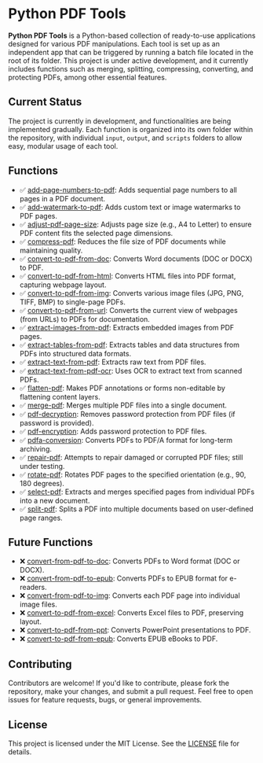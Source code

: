 # Python PDF Tools

**Python PDF Tools** is a Python-based collection of ready-to-use applications designed for various PDF manipulations. Each tool is set up as an independent app that can be triggered by running a batch file located in the root of its folder. This project is under active development, and it currently includes functions such as merging, splitting, compressing, converting, and protecting PDFs, among other essential features.

## Current Status

The project is currently in development, and functionalities are being implemented gradually. Each function is organized into its own folder within the repository, with individual `input`, `output`, and `scripts` folders to allow easy, modular usage of each tool.

## Functions

- ✅ [add-page-numbers-to-pdf](./add-page-numbers-to-pdf): Adds sequential page numbers to all pages in a PDF document.
- ✅ [add-watermark-to-pdf](./add-watermark-to-pdf): Adds custom text or image watermarks to PDF pages.
- ✅ [adjust-pdf-page-size](./adjust-pdf-page-size): Adjusts page size (e.g., A4 to Letter) to ensure PDF content fits the selected page dimensions.
- ✅ [compress-pdf](./compress-pdf): Reduces the file size of PDF documents while maintaining quality.
- ✅ [convert-to-pdf-from-doc](./convert-to-pdf-from-doc): Converts Word documents (DOC or DOCX) to PDF.
- ✅ [convert-to-pdf-from-html](./convert-to-pdf-from-html): Converts HTML files into PDF format, capturing webpage layout.
- ✅ [convert-to-pdf-from-img](./convert-to-pdf-from-img): Converts various image files (JPG, PNG, TIFF, BMP) to single-page PDFs.
- ✅ [convert-to-pdf-from-url](./convert-to-pdf-from-url): Converts the current view of webpages (from URLs) to PDFs for documentation.
- ✅ [extract-images-from-pdf](./extract-images-from-pdf): Extracts embedded images from PDF pages.
- ✅ [extract-tables-from-pdf](./extract-tables-from-pdf): Extracts tables and data structures from PDFs into structured data formats.
- ✅ [extract-text-from-pdf](./extract-text-from-pdf): Extracts raw text from PDF files.
- ✅ [extract-text-from-pdf-ocr](./extract-text-from-pdf-ocr): Uses OCR to extract text from scanned PDFs.
- ✅ [flatten-pdf](./flatten-pdf): Makes PDF annotations or forms non-editable by flattening content layers.
- ✅ [merge-pdf](./merge-pdf): Merges multiple PDF files into a single document.
- ✅ [pdf-decryption](./pdf-decryption): Removes password protection from PDF files (if password is provided).
- ✅ [pdf-encryption](./pdf-encryption): Adds password protection to PDF files.
- ✅ [pdfa-conversion](./pdfa-conversion): Converts PDFs to PDF/A format for long-term archiving.
- ✅ [repair-pdf](./repair-pdf): Attempts to repair damaged or corrupted PDF files; still under testing.
- ✅ [rotate-pdf](./rotate-pdf): Rotates PDF pages to the specified orientation (e.g., 90, 180 degrees).
- ✅ [select-pdf](./select-pdf): Extracts and merges specified pages from individual PDFs into a new document.
- ✅ [split-pdf](./split-pdf): Splits a PDF into multiple documents based on user-defined page ranges.

## Future Functions

- ❌ [convert-from-pdf-to-doc](./convert-from-pdf-to-doc): Converts PDFs to Word format (DOC or DOCX).
- ❌ [convert-from-pdf-to-epub](./convert-from-pdf-to-epub): Converts PDFs to EPUB format for e-readers.
- ❌ [convert-from-pdf-to-img](./convert-from-pdf-to-img): Converts each PDF page into individual image files.
- ❌ [convert-to-pdf-from-excel](./convert-to-pdf-from-excel): Converts Excel files to PDF, preserving layout.
- ❌ [convert-to-pdf-from-ppt](./convert-to-pdf-from-ppt): Converts PowerPoint presentations to PDF.
- ❌ [convert-to-pdf-from-epub](./convert-to-pdf-from-epub): Converts EPUB eBooks to PDF.

## Contributing

Contributors are welcome! If you'd like to contribute, please fork the repository, make your changes, and submit a pull request. Feel free to open issues for feature requests, bugs, or general improvements.

## License

This project is licensed under the MIT License. See the [LICENSE](LICENSE) file for details.